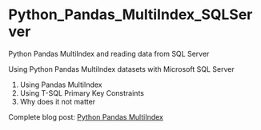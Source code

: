 # Python_Pandas_MultiIndex_SQLServer
Python Pandas MultiIndex and reading  data from SQL Server

Using Python Pandas MultiIndex datasets with Microsoft SQL Server 

1. Using Pandas MultiIndex
1. Using T-SQL Primary Key Constraints
1. Why does it not matter

Complete blog post: [Python Pandas MultiIndex](tomaztsql.wordpress.com/2019/06/26/python-pandas-multiindex-and-reading-data-from-sql-server/ "Link to TomazTsql Blog post") 
